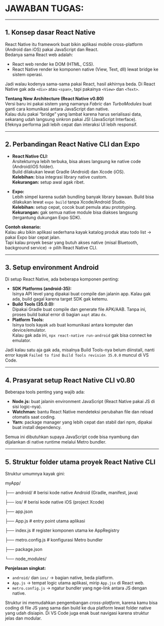 # JAWABAN TUGAS:

---

## 1. Konsep dasar React Native
React Native itu framework buat bikin aplikasi mobile cross-platform (Android dan iOS) pakai JavaScript dan React.  
Bedanya sama React web adalah:  
- React web render ke DOM (HTML, CSS).  
- React Native render ke komponen native (View, Text, dll) lewat bridge ke sistem operasi.  

Jadi walau kodenya sama-sama pakai React, hasil akhirnya beda. Di React Native gak ada `<div>` atau `<span>`, tapi pakainya `<View>` dan `<Text>`.

**Tentang New Architecture (React Native v0.80)**  
Versi baru ini pakai sistem yang namanya *Fabric* dan *TurboModules* buat ganti cara komunikasi antara JavaScript dan native.  
Kalau dulu pakai “bridge” yang lambat karena harus serialisasi data, sekarang udah langsung sinkron pakai JSI (JavaScript Interface).  
Efeknya performa jadi lebih cepat dan interaksi UI lebih responsif.

---

## 2. Perbandingan React Native CLI dan Expo
- **React Native CLI:**  
  Arsitekturnya lebih terbuka, bisa akses langsung ke native code (Android/iOS folder).  
  Build dilakukan lewat Gradle (Android) dan Xcode (iOS).  
  **Kelebihan:** bisa integrasi library native custom.  
  **Kekurangan:** setup awal agak ribet.

- **Expo:**  
  Lebih simpel karena sudah bundling banyak library bawaan. Build bisa dilakukan lewat `expo build` tanpa Xcode/Android Studio.  
  **Kelebihan:** setup cepat, cocok buat pemula atau prototyping.  
  **Kekurangan:** gak semua native module bisa diakses langsung (tergantung dukungan Expo SDK).

**Contoh skenario:**  
Kalau aku bikin aplikasi sederhana kayak katalog produk atau todo list → pakai Expo biar cepat jalan.  
Tapi kalau proyek besar yang butuh akses native (misal Bluetooth, background service) → pilih React Native CLI.

---

## 3. Setup environment Android
Di setup React Native, ada beberapa komponen penting:

- **SDK Platforms (android-35):**  
  Isinya API level yang dipakai buat compile dan jalanin app. Kalau gak ada, build gagal karena target SDK gak ketemu.
- **Build Tools (35.0.0):**  
  Dipakai Gradle buat compile dan generate file APK/AAB. Tanpa ini, proses build bakal error di bagian `aapt` atau `dx`.
- **Platform Tools:**  
  Isinya tools kayak `adb` buat komunikasi antara komputer dan device/emulator.  
  Kalau gak ada ini, `npx react-native run-android` gak bisa connect ke emulator.

Jadi kalau satu aja gak ada, misalnya Build Tools-nya belum diinstall, nanti error kayak `Failed to find Build Tools revision 35.0.0` muncul di VS Code.

---

## 4. Prasyarat setup React Native CLI v0.80
Beberapa tools penting yang wajib ada:

- **Node.js:** buat jalanin environment JavaScript (React Native pakai JS di sisi logic-nya).  
- **Watchman:** bantu React Native mendeteksi perubahan file dan reload otomatis saat coding.  
- **Yarn:** package manager yang lebih cepat dan stabil dari npm, dipakai buat install dependency.

Semua ini dibutuhkan supaya JavaScript code bisa nyambung dan dijalankan di native runtime melalui Metro bundler.

---

## 5. Struktur folder utama proyek React Native CLI
Struktur umumnya kayak gini:

myApp/

├── android/ # berisi kode native Android (Gradle, manifest, java)

├── ios/ # berisi kode native iOS (project Xcode)

├── app.json

├── App.js # entry point utama aplikasi

├── index.js # register komponen utama ke AppRegistry

├── metro.config.js # konfigurasi Metro bundler

├── package.json

└── node_modules/

**Penjelasan singkat:**
- `android/` dan `ios/` → bagian native, beda platform.  
- `App.js` → tempat logic utama aplikasi, mirip `App.jsx` di React web.  
- `metro.config.js` → ngatur bundler yang nge-link antara JS dengan native.  

Struktur ini memudahkan pengembangan *cross-platform*, karena kamu bisa coding di file JS yang sama dan build ke dua platform lewat folder native yang udah disiapin. Di VS Code juga enak buat navigasi karena struktur jelas dan modular.



